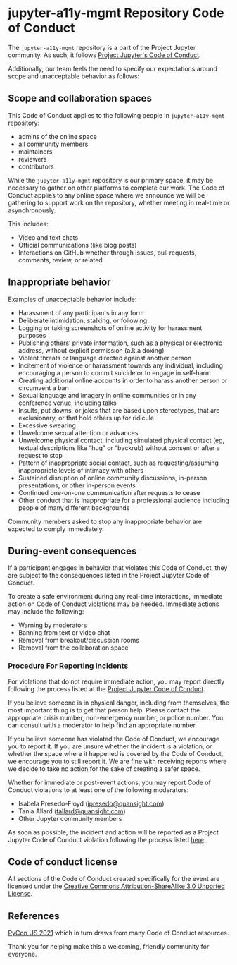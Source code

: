 # jupyter-a11y-mgmt Repository Code of Conduct

The `jupyter-a11y-mgmt` repository is a part of the Project Jupyter community. As such, it follows [Project Jupyter's Code of Conduct](https://jupyter.org/conduct/).

Additionally, our team feels the need to specify our expectations around scope and unacceptable behavior as follows:

## Scope and collaboration spaces

This Code of Conduct applies to the following people in `jupyter-a11y-mgmt` repository:
- admins of the online space
- all community members
- maintainers
- reviewers
- contributors

While the `jupyter-a11y-mgmt` repository is our primary space, it may be necessary to gather on other platforms to complete our work. The Code of Conduct applies to any online space where we announce we will be gathering to support work on the repository, whether meeting in real-time or asynchronously.

This includes:
- Video and text chats
- Official communications (like blog posts)
- Interactions on GitHub whether through issues, pull requests, comments, review, or related

## Inappropriate behavior

Examples of unacceptable behavior include:

- Harassment of any participants in any form
- Deliberate intimidation, stalking, or following
- Logging or taking screenshots of online activity for harassment purposes
- Publishing others’ private information, such as a physical or electronic address, without explicit permission (a.k.a doxing)
- Violent threats or language directed against another person
- Incitement of violence or harassment towards any individual, including encouraging a person to commit suicide or to engage in self-harm
- Creating additional online accounts in order to harass another person or circumvent a ban
- Sexual language and imagery in online communities or in any conference venue, including talks
- Insults, put downs, or jokes that are based upon stereotypes, that are exclusionary, or that hold others up for ridicule
- Excessive swearing
- Unwelcome sexual attention or advances
- Unwelcome physical contact, including simulated physical contact (eg, textual descriptions like “hug” or “backrub) without consent or after a request to stop
- Pattern of inappropriate social contact, such as requesting/assuming inappropriate levels of intimacy with others
- Sustained disruption of online community discussions, in-person presentations, or other in-person events
- Continued one-on-one communication after requests to cease
- Other conduct that is inappropriate for a professional audience including people of many different backgrounds

Community members asked to stop any inappropriate behavior are expected to comply immediately.

## During-event consequences

If a participant engages in behavior that violates this Code of Conduct, they are subject to the consequences listed in the Project Jupyter Code of Conduct.

To create a safe environment during any real-time interactions, immediate action on Code of Conduct violations may be needed. Immediate actions may include the following:
- Warning by moderators
- Banning from text or video chat
- Removal from breakout/discussion rooms
- Removal from the collaboration space

### Procedure For Reporting Incidents


For violations that do not require immediate action, you may report directly following the process listed at the [Project Jupyter Code of Conduct](https://jupyter.org/conduct/).

If you believe someone is in physical danger, including from themselves, the most important thing is to get that person help. Please contact the appropriate crisis number, non-emergency number, or police number. You can consult with a moderator to help find an appropriate number.

If you believe someone has violated the Code of Conduct, we encourage you to report it. If you are unsure whether the incident is a violation, or whether the space where it happened is covered by the Code of Conduct, we encourage you to still report it. We are fine with receiving reports where we decide to take no action for the sake of creating a safer space.

Whether for immediate or post-event actions, you may report Code of Conduct violations to at least one of the following moderators:
- Isabela Presedo-Floyd (ipresedo@quansight.com)
- Tania Allard (tallard@quansight.com)
- Other Jupyter community members

As soon as possible, the incident and action will be reported as a Project Jupyter Code of Conduct violation following the process listed [here](https://jupyter.org/conduct/).

## Code of conduct license

All sections of the Code of Conduct created specifically for the event are licensed under the [Creative Commons Attribution-ShareAlike 3.0 Unported License](https://creativecommons.org/licenses/by-sa/3.0/).

## References
[PyCon US 2021](https://us.pycon.org/2021/about/code-of-conduct/) which in turn draws from many Code of Conduct resources. 

Thank you for helping make this a welcoming, friendly community for everyone.